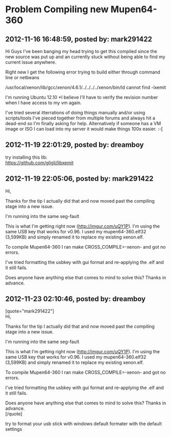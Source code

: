 # Problem Compiling new Mupen64-360

## 2012-11-16 16:48:59, posted by: mark291422

Hi Guys I've been banging my head trying to get this compiled since the new source was put up and an currently stuck without being able to find my current issue anywhere.  
   
 Right new I get the following error trying to build either through command line or netbeans  
   
 /usr/local/xenon/lib/gcc/xenon/4.6.1/../../../../xenon/bin/ld cannot find -lxemit  
   
 I'm running Ubuntu 12.10 *I believe I'll have to verify the revision number when I have access to my vm again.  
   
   
 I've tried several itterrations of doing things manually and/or using scripts/tools I've pieced together from multiple forums and always hit a dead-end so I'm finally asking for help. Alternatively if someone has a VM image or ISO I can load into my server it would make things 100x easier. :-[

## 2012-11-19 22:01:29, posted by: dreamboy

try installing this lib:  
 https://github.com/gligli/libxemit

## 2012-11-19 22:05:06, posted by: mark291422

Hi,   
   
 Thanks for the tip I actually did that and now moved past the compiling stage into a new issue.  
   
 I'm running into the same seg-fault  
   
 This is what I'm getting right now (http://imgur.com/uQY1P). I'm using the same USB key that works for v0.96. I used my mupen64-360.elf32 (3,599KB) and simply renamed it to replace my existing xenon.elf.  
   
 To compile Mupen64-360 I ran make CROSS\_COMPILE=-xenon- and got no errors.  
   
 I've tried formatting the usbkey with gui format and re-applying the .elf and it still fails.  
   
 Does anyone have anything else that comes to mind to solve this? Thanks in advance.

## 2012-11-23 02:10:46, posted by: dreamboy

[quote="mark291422"]  
 Hi,   
   
 Thanks for the tip I actually did that and now moved past the compiling stage into a new issue.  
   
 I'm running into the same seg-fault  
   
 This is what I'm getting right now (http://imgur.com/uQY1P). I'm using the same USB key that works for v0.96. I used my mupen64-360.elf32 (3,599KB) and simply renamed it to replace my existing xenon.elf.  
   
 To compile Mupen64-360 I ran make CROSS\_COMPILE=-xenon- and got no errors.  
   
 I've tried formatting the usbkey with gui format and re-applying the .elf and it still fails.  
   
 Does anyone have anything else that comes to mind to solve this? Thanks in advance.  
 [/quote]  
   
 try to format your usb stick with windows default formater with the default settings